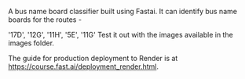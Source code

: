 A bus name board classifier built using Fastai.
It can identify bus name boards for the routes - 

'17D', '12G', '11H', '5E', '11G'
Test it out with the  images available in the images folder.


The guide for production deployment to Render is at https://course.fast.ai/deployment_render.html.
